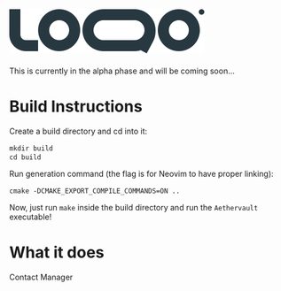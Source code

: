 ![Aethervault](assets/Placeholder-logo.svg)
---
This is currently in the alpha phase and will be coming soon...

# Build Instructions
Create a build directory and cd into it:
```
mkdir build
cd build
```

Run generation command (the flag is for Neovim to have proper linking):
```
cmake -DCMAKE_EXPORT_COMPILE_COMMANDS=ON ..
```

Now, just run `make` inside the build directory and run the `Aethervault` executable!

# What it does
Contact Manager
